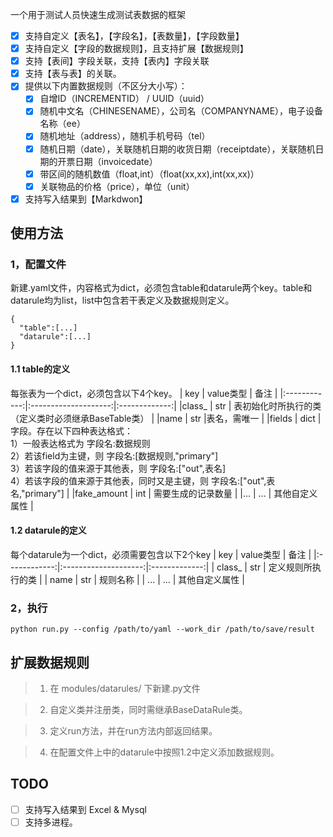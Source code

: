 一个用于测试人员快速生成测试表数据的框架

- [x] 支持自定义【表名】，【字段名】，【表数量】，【字段数量】
- [x] 支持自定义【字段的数据规则】，且支持扩展【数据规则】
- [x] 支持【表间】字段关联，支持【表内】字段关联
- [x] 支持【表与表】的关联。
- [x] 提供以下内置数据规则（不区分大小写）：
    - [x] 自增ID（INCREMENTID） / UUID（uuid）
    - [x] 随机中文名（CHINESENAME），公司名（COMPANYNAME），电子设备名称（ee）
    - [x] 随机地址（address），随机手机号码（tel）
    - [x] 随机日期（date），关联随机日期的收货日期（receiptdate），关联随机日期的开票日期（invoicedate）
    - [x] 带区间的随机数值（float,int）（float(xx,xx),int(xx,xx)）
    - [x] 关联物品的价格（price），单位（unit）
- [x] 支持写入结果到【Markdwon】
  
## 使用方法

### 1，配置文件

新建.yaml文件，内容格式为dict，必须包含table和datarule两个key。table和datarule均为list，list中包含若干表定义及数据规则定义。

```
{
  "table":[...]
  "datarule":[...]
}
```

#### 1.1 table的定义
每张表为一个dict，必须包含以下4个key。
|   key | value类型         |   备注 | 
|:------------:|:--------------------:|:-------------:|
|class_ | str | 表初始化时所执行的类（定义类时必须继承BaseTable类） |
|name | str |表名，需唯一 |
|fields | dict |字段。存在以下四种表达格式：<br>1）一般表达格式为 字段名:数据规则<br>2）若该field为主键，则 字段名:[数据规则,"primary"]<br>3）若该字段的值来源于其他表，则 字段名:["out",表名]<br>4）若该字段的值来源于其他表，同时又是主键，则 字段名:["out",表名,"primary"] |
|fake_amount | int |            需要生成的记录数量 |
|... | ... |            其他自定义属性 |


#### 1.2 datarule的定义
每个datarule为一个dict，必须需要包含以下2个key
|   key | value类型         |   备注 | 
|:------------:|:--------------------:|:-------------:|
|  class_ | str | 定义规则所执行的类 |
|  name | str | 规则名称 |
|           ... | ... |            其他自定义属性 |

### 2，执行

```python run.py --config /path/to/yaml --work_dir /path/to/save/result```

## 扩展数据规则

>1) 在 modules/datarules/ 下新建.py文件

>2) 自定义类并注册类，同时需继承BaseDataRule类。

>3) 定义run方法，并在run方法内部返回结果。

>4) 在配置文件上中的datarule中按照1.2中定义添加数据规则。

## TODO

- [ ] 支持写入结果到 Excel & Mysql
- [ ] 支持多进程。
